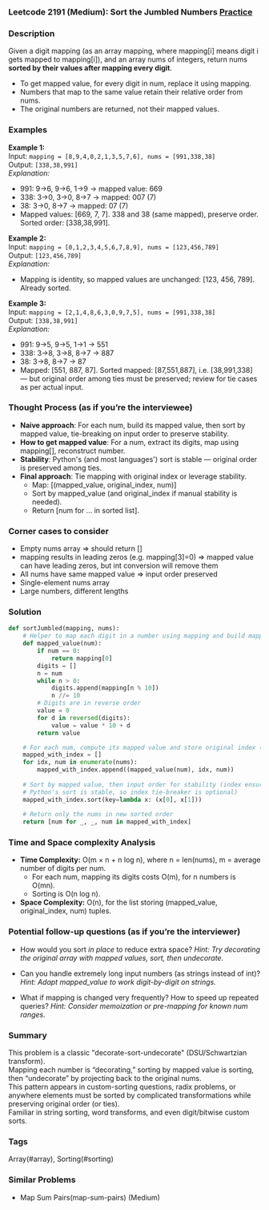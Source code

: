 ### Leetcode 2191 (Medium): Sort the Jumbled Numbers [Practice](https://leetcode.com/problems/sort-the-jumbled-numbers)

### Description  
Given a digit mapping (as an array mapping, where mapping[i] means digit i gets mapped to mapping[i]), and an array nums of integers, return nums **sorted by their values after mapping every digit**.  
- To get mapped value, for every digit in num, replace it using mapping.  
- Numbers that map to the same value retain their relative order from nums.  
- The original numbers are returned, not their mapped values.

### Examples  

**Example 1:**  
Input: `mapping = [8,9,4,0,2,1,3,5,7,6], nums = [991,338,38]`  
Output: `[338,38,991]`  
*Explanation:*
- 991: 9→6, 9→6, 1→9 → mapped value: 669
- 338: 3→0, 3→0, 8→7 → mapped: 007 (7)
- 38: 3→0, 8→7 → mapped: 07 (7)
- Mapped values: [669, 7, 7]. 338 and 38 (same mapped), preserve order. Sorted order: [338,38,991].

**Example 2:**  
Input: `mapping = [0,1,2,3,4,5,6,7,8,9], nums = [123,456,789]`  
Output: `[123,456,789]`  
*Explanation:*
- Mapping is identity, so mapped values are unchanged: [123, 456, 789]. Already sorted.

**Example 3:**  
Input: `mapping = [2,1,4,8,6,3,0,9,7,5], nums = [991,338,38]`  
Output: `[338,38,991]`  
*Explanation:*
- 991: 9→5, 9→5, 1→1 → 551
- 338: 3→8, 3→8, 8→7 → 887
- 38: 3→8, 8→7 → 87
- Mapped: [551, 887, 87]. Sorted mapped: [87,551,887], i.e. [38,991,338] — but original order among ties must be preserved; review for tie cases as per actual input.

### Thought Process (as if you’re the interviewee)  
- **Naive approach**: For each num, build its mapped value, then sort by mapped value, tie-breaking on input order to preserve stability.
- **How to get mapped value**: For a num, extract its digits, map using mapping[], reconstruct number.
- **Stability**: Python's (and most languages') sort is stable — original order is preserved among ties.
- **Final approach**: Tie mapping with original index or leverage stability.  
  - Map: [(mapped_value, original_index, num)]
  - Sort by mapped_value (and original_index if manual stability is needed).
  - Return [num for ... in sorted list].

### Corner cases to consider  
- Empty nums array ⇒ should return []
- mapping results in leading zeros (e.g. mapping[3]=0) ⇒ mapped value can have leading zeros, but int conversion will remove them
- All nums have same mapped value ⇒ input order preserved
- Single-element nums array
- Large numbers, different lengths

### Solution

```python
def sortJumbled(mapping, nums):
    # Helper to map each digit in a number using mapping and build mapped value
    def mapped_value(num):
        if num == 0:
            return mapping[0]
        digits = []
        n = num
        while n > 0:
            digits.append(mapping[n % 10])
            n //= 10
        # Digits are in reverse order
        value = 0
        for d in reversed(digits):
            value = value * 10 + d
        return value

    # For each num, compute its mapped value and store original index (optional)
    mapped_with_index = []
    for idx, num in enumerate(nums):
        mapped_with_index.append((mapped_value(num), idx, num))
    
    # Sort by mapped value, then input order for stability (index ensures stability manually, but
    # Python's sort is stable, so index tie-breaker is optional)
    mapped_with_index.sort(key=lambda x: (x[0], x[1]))
    
    # Return only the nums in new sorted order
    return [num for _, _, num in mapped_with_index]
```

### Time and Space complexity Analysis  

- **Time Complexity:** O(m × n + n log n), where n = len(nums), m = average number of digits per num.
  - For each num, mapping its digits costs O(m), for n numbers is O(mn).
  - Sorting is O(n log n).
- **Space Complexity:** O(n), for the list storing (mapped_value, original_index, num) tuples.

### Potential follow-up questions (as if you’re the interviewer)  

- How would you sort *in place* to reduce extra space?
  *Hint: Try decorating the original array with mapped values, sort, then undecorate.*

- Can you handle extremely long input numbers (as strings instead of int)?
  *Hint: Adapt mapped_value to work digit-by-digit on strings.*

- What if mapping is changed very frequently? How to speed up repeated queries?
  *Hint: Consider memoization or pre-mapping for known num ranges.*

### Summary
This problem is a classic "decorate-sort-undecorate" (DSU/Schwartzian transform).  
Mapping each number is “decorating,” sorting by mapped value is sorting, then “undecorate” by projecting back to the original nums.  
This pattern appears in custom-sorting questions, radix problems, or anywhere elements must be sorted by complicated transformations while preserving original order (or ties).  
Familiar in string sorting, word transforms, and even digit/bitwise custom sorts.

### Tags
Array(#array), Sorting(#sorting)

### Similar Problems
- Map Sum Pairs(map-sum-pairs) (Medium)